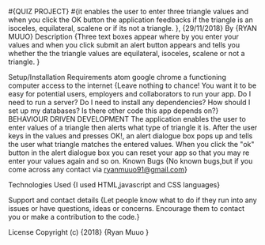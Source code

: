 #{QUIZ PROJECT}
#{it enables the user to enter three triangle values and when you click the OK button the application feedbacks if the triangle is an isoceles, equilateral, scalene or if its not a triangle. }, {29/11/2018}
By {RYAN MUUO}
Description
{Three text boxes appear where by you enter your values and when you click submit an alert button appears and tells you whether the the triangle values are equilateral, isoceles, scalene or not a triangle. }

Setup/Installation Requirements
atom
google chrome
a functioning computer
access to the internet {Leave nothing to chance! You want it to be easy for potential users, employers and collaborators to run your app. Do I need to run a server? Do I need to install any dependencies? How should I set up my databases? Is there other code this app depends on?}
BEHAVIOUR DRIVEN DEVELOPMENT
The application enables the user to enter values of a triangle then alerts what type of triangle it is.
After the user keys in the values and presses OK!, an alert dialogue box pops up and tells the user what triangle matches the entered values.
When you click the "ok" button in the alert dialogue box you can reset your app so that you may re enter your values again and so on.
Known Bugs
{No known bugs,but if you come across any contact via ryanmuuo91@gmail.com}

Technologies Used
{I used HTML,javascript and CSS languages}

Support and contact details
{Let people know what to do if they run into any issues or have questions, ideas or concerns. Encourage them to contact you or make a contribution to the code.}

License
Copyright (c) {2018} {Ryan Muuo }
